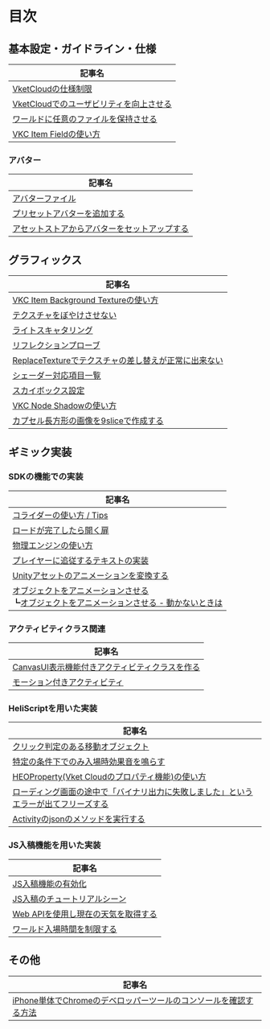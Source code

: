# 目次

## 基本設定・ガイドライン・仕様
| 記事名 |
|--------|
| [VketCloudの仕様制限](../WorldMakingGuide/UnityGuidelines.md) |
| [VketCloudでのユーザビリティを向上させる](../WorldMakingGuide/VketCloudUsability.md) |
| [ワールドに任意のファイルを保持させる](../WorldMakingGuide/FileDeploymentConfig.md) |
| [VKC Item Fieldの使い方](../WorldMakingGuide/HEOFieldTips.md) |

### アバター
| 記事名 |
|--------|
| [アバターファイル](../WorldMakingGuide/AvatarFile.md) |
| [プリセットアバターを追加する](../WorldMakingGuide/PresetAvatar.md) |
| [アセットストアからアバターをセットアップする](../WorldMakingGuide/ImportAssetStore.md) |

## グラフィックス
| 記事名 |
|--------|
| [VKC Item Background Textureの使い方](../WorldMakingGuide/BackgroundTexture.md) |
| [テクスチャをぼやけさせない](../WorldMakingGuide/GuideToClearTextures.md) |
| [ライトスキャタリング](../WorldMakingGuide/LightScattering.md) |
| [リフレクションプローブ](../WorldMakingGuide/ReflectionProbe.md) |
| [ReplaceTextureでテクスチャの差し替えが正常に出来ない](../WorldMakingGuide/ReplaceTexture.md) |
| [シェーダー対応項目一覧](../WorldMakingGuide/ShaderAvailability.md) |
| [スカイボックス設定](../WorldMakingGuide/Skybox.md) |
| [VKC Node Shadowの使い方](../WorldMakingGuide/HEOShadow.md) |
| [カプセル長方形の画像を9sliceで作成する](../WorldMakingGuide/9slice.md) |

## ギミック実装
### SDKの機能での実装
| 記事名 |
|--------|
| [コライダーの使い方 / Tips](../WorldMakingGuide/Collider.md) |
| [ロードが完了したら開く扉](../WorldMakingGuide/DoorOpensAfterLoad.md) |
| [物理エンジンの使い方](../WorldMakingGuide/PhysicsEngine.md) |
| [プレイヤーに追従するテキストの実装](../WorldMakingGuide/PlayerFollowText.md) |
| [Unityアセットのアニメーションを変換する](../WorldMakingGuide/ConvertAnimationFromUnityAsset.md) |
| [オブジェクトをアニメーションさせる](../WorldMakingGuide/PropAnimation.md)<br>┗[オブジェクトをアニメーションさせる - 動かないときは](../WorldMakingGuide/PropAnimation_TroubleShooting.md) |

### アクティビティクラス関連
| 記事名 |
|--------|
| [CanvasUI表示機能付きアクティビティクラスを作る](../WorldMakingGuide/ActivityWithCanvasUI.md) |
| [モーション付きアクティビティ](../WorldMakingGuide/ActivityWithMotion.md) |

### HeliScriptを用いた実装
| 記事名 |
|--------|
| [クリック判定のある移動オブジェクト](../WorldMakingGuide/MovableClickableObject.md) |
| [特定の条件下でのみ入場時効果音を鳴らす](../WorldMakingGuide/SoundEffectEntrance.md) |
| [HEOProperty(Vket Cloudのプロパティ機能)の使い方](../WorldMakingGuide/VKCAttributeProperty.md) |
| [ローディング画面の途中で「バイナリ出力に失敗しました」というエラーが出てフリーズする](../WorldMakingGuide/BinaryOutputError.md) |
| [Activityのjsonのメソッドを実行する](../WorldMakingGuide/ExecuteActivityJsonMethod.md) |
<!-- 記事執筆中につきコメントアウト -->
<!-- | [ChatGPTの活用方法](../WorldMakingGuide/ChatGPT.md) | -->

### JS入稿機能を用いた実装
| 記事名 |
|--------|
| [JS入稿機能の有効化](../WorldMakingGuide/JsUpload.md) |
| [JS入稿のチュートリアルシーン](../WorldMakingGuide/JsUpload_TutorialScene.md) |
| [Web APIを使用し現在の天気を取得する](../WorldMakingGuide/JsUpload_FetchCurrentWeather.md) |
| [ワールド入場時間を制限する](../WorldMakingGuide/JsUpload_RestrictEntryTime.md) |


## その他
| 記事名 |
|--------|
| [iPhone単体でChromeのデベロッパーツールのコンソールを確認する方法](../WorldMakingGuide/iPhoneConsole.md) |
<!-- 目次でSDK Toolsに分類されているので保留 -->
<!-- | [.heoファイルを出力する](../WorldMakingGuide/HEOExporter_Tutorial.md) | -->